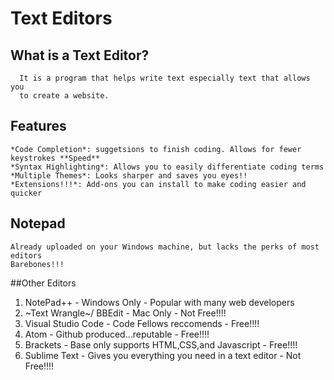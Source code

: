 # Text Editors

   ## What is a Text Editor?
   
      It is a program that helps write text especially text that allows you
      to create a website.
  
  ## Features
  
    *Code Completion*: suggetsions to finish coding. Allows for fewer keystrokes **Speed**                 
    *Syntax Highlighting*: Allows you to easily differentiate coding terms
    *Multiple Themes*: Looks sharper and saves you eyes!!
    *Extensions!!!*: Add-ons you can install to make coding easier and quicker
                      
 ## Notepad
      
    Already uploaded on your Windows machine, but lacks the perks of most editors
    Barebones!!!
 
 ##Other Editors
 
   1. NotePad++
            - Windows Only
            - Popular with many web developers
   2. ~Text Wrangle~/ BBEdit
            - Mac Only
            - Not Free!!!!
   3. Visual Studio Code
            - Code Fellows reccomends
            - Free!!!!
   4. Atom
            - Github produced...reputable
            - Free!!!!
   5. Brackets
            - Base only supports HTML,CSS,and Javascript
            - Free!!!!
   6. Sublime Text
            - Gives you everything you need in a text editor
            - Not Free!!!! 
   


  
